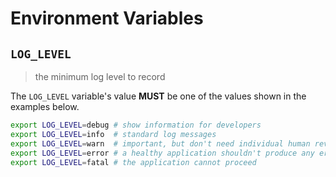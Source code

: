 # Environment Variables

## `LOG_LEVEL`

> the minimum log level to record

The `LOG_LEVEL` variable's value **MUST** be one of the values shown in the
examples below.

```bash
export LOG_LEVEL=debug # show information for developers
export LOG_LEVEL=info  # standard log messages
export LOG_LEVEL=warn  # important, but don't need individual human review
export LOG_LEVEL=error # a healthy application shouldn't produce any errors
export LOG_LEVEL=fatal # the application cannot proceed
```
